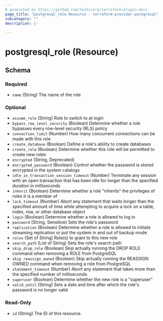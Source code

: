 ```yaml
---
# generated by https://github.com/hashicorp/terraform-plugin-docs
page_title: "postgresql_role Resource - terraform-provider-postgresql"
subcategory: ""
description: |-
  
---
```


# postgresql_role (Resource)





<!-- schema generated by tfplugindocs -->
## Schema

### Required

- `name` (String) The name of the role

### Optional

- `assume_role` (String) Role to switch to at login
- `bypass_row_level_security` (Boolean) Determine whether a role bypasses every row-level security (RLS) policy
- `connection_limit` (Number) How many concurrent connections can be made with this role
- `create_database` (Boolean) Define a role's ability to create databases
- `create_role` (Boolean) Determine whether this role will be permitted to create new roles
- `encrypted` (String, Deprecated)
- `encrypted_password` (Boolean) Control whether the password is stored encrypted in the system catalogs
- `idle_in_transaction_session_timeout` (Number) Terminate any session with an open transaction that has been idle for longer than the specified duration in milliseconds
- `inherit` (Boolean) Determine whether a role "inherits" the privileges of roles it is a member of
- `lock_timeout` (Number) Abort any statement that waits longer than the specified amount of time while attempting to acquire a lock on a table, index, row, or other database object
- `login` (Boolean) Determine whether a role is allowed to log in
- `password` (String, Sensitive) Sets the role's password
- `replication` (Boolean) Determine whether a role is allowed to initiate streaming replication or put the system in and out of backup mode
- `roles` (Set of String) Role(s) to grant to this new role
- `search_path` (List of String) Sets the role's search path
- `skip_drop_role` (Boolean) Skip actually running the DROP ROLE command when removing a ROLE from PostgreSQL
- `skip_reassign_owned` (Boolean) Skip actually running the REASSIGN OWNED command when removing a role from PostgreSQL
- `statement_timeout` (Number) Abort any statement that takes more than the specified number of milliseconds
- `superuser` (Boolean) Determine whether the new role is a "superuser"
- `valid_until` (String) Sets a date and time after which the role's password is no longer valid

### Read-Only

- `id` (String) The ID of this resource.
